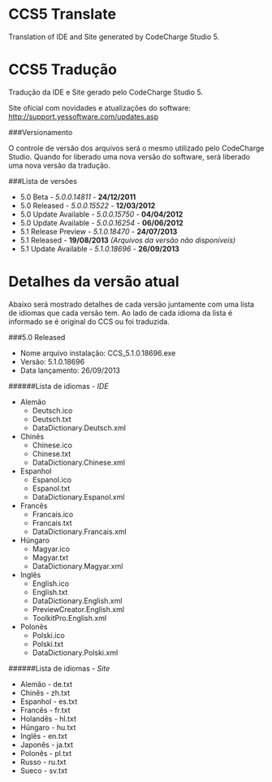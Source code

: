 CCS5 Translate
==============

Translation of IDE and Site generated by CodeCharge Studio 5.





CCS5 Tradução
==============

Tradução da IDE e Site gerado pelo CodeCharge Studio 5.

Site oficial com novidades e atualizações do software: http://support.yessoftware.com/updates.asp

###Versionamento

O controle de versão dos arquivos será o mesmo utilizado pelo CodeCharge Studio. Quando for liberado uma nova versão do software, será liberado uma nova versão da tradução.

###Lista de versões

* 5.0 Beta - *5.0.0.14811* - **24/12/2011**
* 5.0 Released - *5.0.0.15522* - **12/03/2012**
* 5.0 Update Available - *5.0.0.15750* - **04/04/2012**
* 5.0 Update Available - *5.0.0.16254* - **06/06/2012**
* 5.1 Release Preview - *5.1.0.18470* - **24/07/2013**
* 5.1 Released - **19/08/2013** *(Arquivos da versão não disponíveis)*
* 5.1 Update Available - *5.1.0.18696* - **26/09/2013**

Detalhes da versão atual
==============

Abaixo será mostrado detalhes de cada versão juntamente com uma lista de idiomas que cada versão tem. Ao lado de cada idioma da lista é informado se é original do CCS ou foi traduzida.

###5.0 Released

* Nome arquivo instalação: CCS_5.1.0.18696.exe
* Versão: 5.1.0.18696
* Data lançamento: 26/09/2013

######Lista de idiomas - *IDE*
- Alemão
    - Deutsch.ico
    - Deutsch.txt
    - DataDictionary.Deutsch.xml
- Chinês
    - Chinese.ico
    - Chinese.txt
    - DataDictionary.Chinese.xml
- Espanhol
    - Espanol.ico
    - Espanol.txt
    - DataDictionary.Espanol.xml
- Francês
    - Francais.ico
    - Francais.txt
    - DataDictionary.Francais.xml
- Húngaro
    - Magyar.ico
    - Magyar.txt
    - DataDictionary.Magyar.xml
- Inglês
    - English.ico
    - English.txt
    - DataDictionary.English.xml
    - PreviewCreator.English.xml
    - ToolkitPro.English.xml
- Polonês
    - Polski.ico
    - Polski.txt
    - DataDictionary.Polski.xml

######Lista de idiomas - *Site*
- Alemão - de.txt
- Chinês - zh.txt
- Espanhol - es.txt
- Francês - fr.txt
- Holandês - hl.txt
- Húngaro - hu.txt
- Inglês - en.txt
- Japonês - ja.txt
- Polonês - pl.txt
- Russo - ru.txt
- Sueco - sv.txt